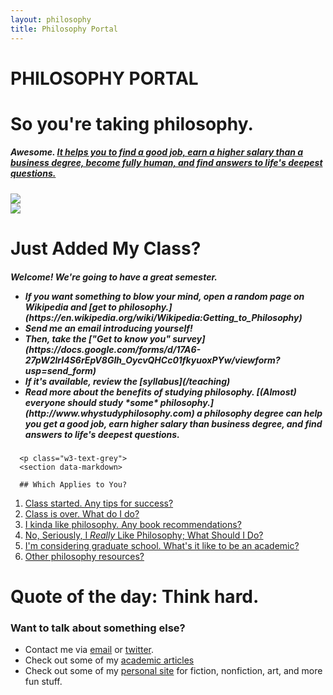 ```yaml
---
layout: philosophy
title: Philosophy Portal
--- 
```


<body>

<!-- Header -->
<div class="w3-container w3-gray w3-center w3-padding-128">
  <h1 class="w3-margin w3-jumbo">PHILOSOPHY PORTAL</h1>
  <p class="w3-xlarge"></p>
</div>

<!-- First Grid -->
<div class="w3-row-padding w3-padding-64 w3-container">
  <div class="w3-content">
    <div class="w3-twothird">
      <h1>So you're taking philosophy.</h1>
      <h5 class="w3-padding-32"> Awesome. <a href="http://keithbuhler.com/philosophy-3-major"> It helps you to find a good job, earn a higher salary than a business degree, become fully human, and find answers to life's deepest questions.</a></h5>

   <div class="w3-third w3-center">
 <img src="http://www.famous-mathematicians.com/images/pythagoras.jpg"
  </div>
  
  </div>
</div>

<!-- Second Grid -->
<div class="w3-row-padding w3-light-grey w3-padding-64 w3-container">
  <div class="w3-content">
    <div class="w3-third w3-center">
      <img src="http://philosophy.uchicago.edu/faculty/files/nussbaum/nussbaum2011.jpg">
    </div>

<div class="w3-twothird">
      <h1>Just Added My Class?</h1>
      <h5 class="w3-padding-32">Welcome! We're going to have a great semester.
      <ul>
        <li> If you want something to blow your mind, open a random page on Wikipedia and [get to philosophy.](https://en.wikipedia.org/wiki/Wikipedia:Getting_to_Philosophy)</li>
        <li>Send me an email introducing yourself!</li>
        <li>Then, take the ["Get to know you" survey](https://docs.google.com/forms/d/17A6-27pW2lrI4S6rEpV8GIh_OycvQHCc01fkyuoxPYw/viewform?usp=send_form)</li>
        <li>If it's available, review the [syllabus](/teaching)</li>
        <li>Read more about the benefits of studying philosophy. [(Almost) everyone should study *some* philosophy.](http://www.whystudyphilosophy.com) a philosophy degree can help you get a good job, earn higher salary than business degree, and find answers to life's deepest questions. </li>
        </ul>
        </h5>


      <p class="w3-text-grey">
      <section data-markdown>

      ## Which Applies to You?

1. [Class started. Any tips for success?](/philosophy-class)
5. [Class is over. What do I do?](/philosophy-6-next)
2. [I kinda like philosophy. Any book recommendations?](/philosophy-6-next")
4. [No, Seriously, I *Really* Like Philosophy; What Should I Do?](/philosophy-6-next")
5. [I'm considering graduate school. What's it like to be an academic?](/philosophy-7-profession)
6. [Other philosophy resources?](/philosophy-resources)
</p>
</section>
    </div>
  </div>
</div>

<div class="w3-container w3-black w3-center w3-opacity w3-padding-64">
    <h1 class="w3-margin w3-xlarge">Quote of the day: Think hard.</h1>
</div>

<!-- Footer -->
<footer class="w3-container w3-padding-64 w3-center w3-opacity">
  <div class="w3-xlarge w3-padding-32">
   <a href="https://www.facebook.com/keithedbuhler" class="w3-hover-text-indigo w3-show-inline-block"><i class="fa fa-facebook-official"></i></a>
   <a href="https://twitter.com/Keith_Buhler" class="w3-hover-text-light-blue w3-show-inline-block"><i class="fa fa-twitter"></i></a>
 </div>
</footer>

<script>

// Used to toggle the menu on small screens when clicking on the menu button
function myFunction() {
    var x = document.getElementById("navDemo");
    if (x.className.indexOf("w3-show") == -1) {
        x.className += " w3-show";
    } else {
        x.className = x.className.replace(" w3-show", "");
    }
}
</script>

</body>
</html>






### Want to talk about something else?

- Contact me via [email](keith.buhler@uky.edu) or [twitter](https://twitter.com/Keith_Buhler). 
- Check out some of my [academic articles](https://uky.academia.edu/KeithBuhler)
- Check out some of my [personal site](/fun) for fiction, nonfiction, art, and more fun stuff.
